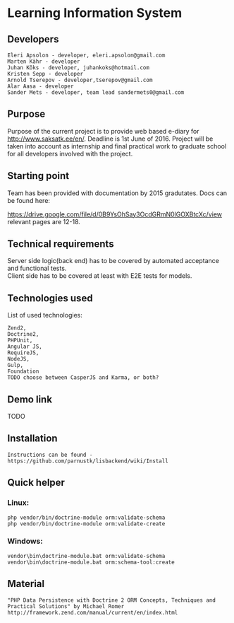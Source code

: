 # Learning Information System 

## Developers

    Eleri Apsolon - developer, eleri.apsolon@gmail.com
    Marten Kähr - developer
    Juhan Kõks - developer, juhankoks@hotmail.com
    Kristen Sepp - developer
    Arnold Tserepov - developer,tserepov@gmail.com
    Alar Aasa - developer
    Sander Mets - developer, team lead sandermets0@gmail.com

## Purpose

Purpose of the current project is to provide web based e-diary for http://www.saksatk.ee/en/. Deadline is 1st June of 2016. 
Project will be taken into account as internship and final practical work to graduate school for all developers involved with the project.  

## Starting point

Team has been provided with documentation by 2015 gradutates. Docs can be found here:

https://drive.google.com/file/d/0B9YsOhSay3OcdGRmN0lGOXBtcXc/view relevant pages are 12-18.

## Technical requirements

Server side logic(back end) has to be covered by automated acceptance and functional tests.  
Client side has to be covered at least with E2E tests for models.

## Technologies used

List of used technologies:

    Zend2, 
    Doctrine2, 
    PHPUnit, 
    Angular JS, 
    RequireJS, 
    NodeJS, 
    Gulp, 
    Foundation
    TODO choose between CasperJS and Karma, or both?

## Demo link
TODO

## Installation

    Instructions can be found - https://github.com/parnustk/lisbackend/wiki/Install  

## Quick helper

### Linux:

    php vendor/bin/doctrine-module orm:validate-schema
    php vendor/bin/doctrine-module orm:validate-create
   
### Windows:

    vendor\bin\doctrine-module.bat orm:validate-schema
    vendor\bin\doctrine-module.bat orm:schema-tool:create
    
## Material

    "PHP Data Persistence with Doctrine 2 ORM Concepts, Techniques and Practical Solutions" by Michael Romer
    http://framework.zend.com/manual/current/en/index.html
    
